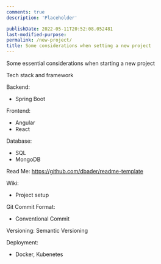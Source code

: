 ```yaml
---
comments: true
description: 'Placeholder' 

publishDate: 2022-05-11T20:52:08.052481
last-modified-purpose:
permalink: /new-project/
title: Some considerations when setting a new project
---
```


Some essential considerations when starting a new project

Tech stack and framework

Backend:
- Spring Boot

Frontend:
- Angular
- React

Database:
- SQL
- MongoDB

Read Me:
https://github.com/dbader/readme-template

Wiki:
- Project setup

Git Commit Format:
- Conventional Commit

Versioning: Semantic Versioning

Deployment:
- Docker, Kubenetes